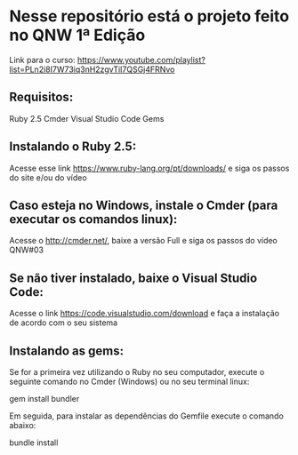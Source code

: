 # Nesse repositório está o projeto feito no QNW 1ª Edição

Link para o curso: https://www.youtube.com/playlist?list=PLn2i8I7W73iq3nH2zgvTiI7QSGj4FRNvo

## Requisitos:
Ruby 2.5
Cmder
Visual Studio Code
Gems

## Instalando o Ruby 2.5:

Acesse esse link https://www.ruby-lang.org/pt/downloads/ e siga os passos do site e/ou do vídeo

## Caso esteja no Windows, instale o Cmder (para executar os comandos linux):

Acesse o http://cmder.net/, baixe a versão Full e siga os passos do vídeo QNW#03

## Se não tiver instalado, baixe o Visual Studio Code:

Acesse o link https://code.visualstudio.com/download e faça a instalação de acordo com o seu sistema

## Instalando as gems:

Se for a primeira vez utilizando o Ruby no seu computador, execute o seguinte comando no Cmder (Windows) ou no seu terminal linux:

gem install bundler

Em seguida, para instalar as dependências do Gemfile execute o comando abaixo:

bundle install
